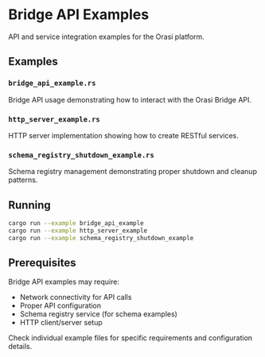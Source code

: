 # Bridge API Examples

API and service integration examples for the Orasi platform.

## Examples

### `bridge_api_example.rs`
Bridge API usage demonstrating how to interact with the Orasi Bridge API.

### `http_server_example.rs`
HTTP server implementation showing how to create RESTful services.

### `schema_registry_shutdown_example.rs`
Schema registry management demonstrating proper shutdown and cleanup patterns.

## Running

```bash
cargo run --example bridge_api_example
cargo run --example http_server_example
cargo run --example schema_registry_shutdown_example
```

## Prerequisites

Bridge API examples may require:
- Network connectivity for API calls
- Proper API configuration
- Schema registry service (for schema examples)
- HTTP client/server setup

Check individual example files for specific requirements and configuration details.
